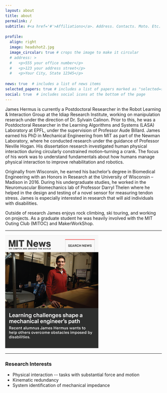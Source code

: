 ```yaml
---
layout: about
title: about
permalink: /
subtitle: #<a href='#'>Affiliations</a>. Address. Contacts. Moto. Etc.

profile:
  align: right
  image: headshot2.jpg
  image_circular: true # crops the image to make it circular
  # address: >
  #   <p>555 your office number</p>
  #   <p>123 your address street</p>
  #   <p>Your City, State 12345</p>

news: true  # includes a list of news items
selected_papers: true # includes a list of papers marked as "selected={true}"
social: true  # includes social icons at the bottom of the page
---
```


James Hermus is currently a Postdoctoral Researcher in the Robot Learning & Interaction Group at the Idiap Research Institute, working on manipulation reserach under the direction of Dr. Sylvain Calinon. Prior to this, he was a Postdoctoral Researcher in the Learning Algorithms and Systems (LASA) Laboratory at EPFL, under the supervision of Professor Aude Billard. James earned his PhD in Mechanical Engineering from MIT as part of the Newman Laboratory, where he conducted research under the guidance of Professor Neville Hogan. His dissertation research investigated human physical interaction during circularly constrained motion–turning a crank.  The focus of his work was to understand fundamentals about how humans manage physical interaction to improve rehabilitation and robotics. 
<p>
Originally from Wisconsin, he earned his bachelor’s degree in Biomedical Engineering with an Honors in Research at the University of Wisconsin – Madison in 2016. During his undergraduate studies, he worked in the Neuromuscular Biomechanics lab of Professor Darryl Thelen where he helped in the design and testing of a novel sensor for measuring tendon stress. James is especially interested in research that will aid individuals with disabilities. 
<p>
Outside of research James enjoys rock climbing, ski touring, and working on projects. As a graduate student he was heavily involved with the MIT Outing Club (MITOC) and MakerWorkShop. 
<p>

<div class="row justify-content-center mt-4"> <!-- Added mt-4 class to add space between the sections -->
    <div class="col-sm-8 text-center">
        <hr> <!-- Horizontal line to separate sections -->
    </div>
</div>

<div class="row justify-content-center">
    <div class="col-sm-8 mt-3 mt-md-0 text-center"> <!-- Added text-center class here -->
        <a href="https://news.mit.edu/2023/james-hermus-learning-challenges-shape-mechanical-engineers-path-0212">
            <img src="assets/img/MITNewsPhoto.png" alt="example image" class="img-fluid rounded z-depth-1" style="max-width: 300px;">
        </a>
    </div>
</div>

<div class="row justify-content-center mt-4"> <!-- Added mt-4 class to add space between the sections -->
    <div class="col-sm-8 text-center">
        <hr> <!-- Horizontal line to separate sections -->
    </div>
</div>

<h3 class="card-title font-weight-medium">Research Interests</h3> <div>
<ul>
  <li> Physical interaction -- tasks with substantial force and motion </li>
  <li> Kinematic redundancy </li>
  <li> System identification of mechanical impedance </li>
</ul>
<p>

<!-- Put your address / P.O. box / other info right below your picture. You can also disable any these elements by editing `profile` property of the YAML header of your `_pages/about.md`. Edit `_bibliography/papers.bib` and Jekyll will render your [publications page](/al-folio/publications/) automatically.

Link to your social media connections, too. This theme is set up to use [Font Awesome icons](http://fortawesome.github.io/Font-Awesome/) and [Academicons](https://jpswalsh.github.io/academicons/), like the ones below. Add your Facebook, Twitter, LinkedIn, Google Scholar, or just disable all of them. -->
